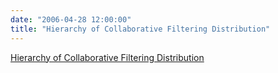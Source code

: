 ```yaml
---
date: "2006-04-28 12:00:00"
title: "Hierarchy of Collaborative Filtering Distribution"
---
```


[Hierarchy of Collaborative Filtering Distribution](/lemire/blog/2006/04-28-hierarchy-of-collaborative-filtering-distribution)

